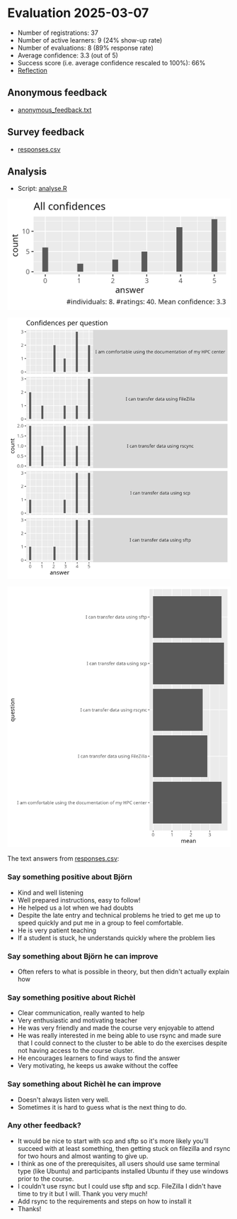 # Evaluation 2025-03-07

- Number of registrations: 37
- Number of active learners: 9 (24% show-up rate)
- Number of evaluations: 8 (89% response rate)
- Average confidence: 3.3 (out of 5)
- Success score (i.e. average confidence rescaled to 100%): 66%
- [Reflection](../../reflections/20250307/README.md)

## Anonymous feedback

- [anonymous_feedback.txt](anonymous_feedback.txt)

## Survey feedback

- [responses.csv](responses.csv)

## Analysis

- Script: [analyse.R](analyse.R)

![All confidences](all_confidences.png)

![Confidences per question](confidences_per_question.png)

![Average confidence per question](average_confidences_per_question.png)

The text answers from [responses.csv](responses.csv):

### Say something positive about Björn

- Kind and well listening
- Well prepared instructions, easy to follow!
- He helped us a lot when we had doubts
- Despite the late entry and technical problems he tried to get me up to
  speed quickly and put me in a group to feel comfortable.
- He is very patient teaching
- If a student is stuck, he understands quickly where the problem lies

### Say something about Björn he can improve

- Often refers to what is possible in theory,
  but then didn't actually explain how

### Say something positive about Richèl

- Clear communication, really wanted to help
- Very enthusiastic and motivating teacher
- He was very friendly and made the course very enjoyable to attend
- He was really interested in me being able to use rsync
  and made sure that I could connect to the cluster to be able to do
  the exercises despite not having access to the course cluster.
- He encourages learners to find ways to find the answer
- Very motivating, he keeps us awake without the coffee

### Say something about Richèl he can improve

- Doesn't always listen very well.
- Sometimes it is hard to guess what is the next thing to do.

### Any other feedback?

- It would be nice to start with scp and sftp so it's more likely
  you'll succeed with at least something, then getting stuck on
  filezilla and rsync for two hours and almost wanting to give up.
- I think as one of the prerequisites, all users should use same terminal
  type (like Ubuntu) and participants installed Ubuntu
  if they use windows prior to the course.
- I couldn't use rsync but I could use sftp and scp. FileZilla
  I didn't have time to try it but I will. Thank you very much!
- Add rsync to the requirements and steps on how to install it
- Thanks!
